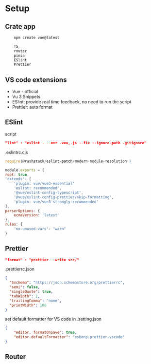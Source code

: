 # Setup

## Crate app

```sh
    npm create vue@latest 

    TS
    router
    pinia
    ESlint
    Prettier

```

## VS code extensions

- Vue - official
- Vu 3 Snippets
- ESlint: provide real time feedback, no need to run the script
- Prettier: auto format
  
## ESlint

script

```json
"lint" : "eslint . --ext .veu,.js --fix --ignore-path .gitignore"
```

.eslintrc.cjs

```js
require(@rushstack/eslint-patch/modern-module-resolution')

module.exports = {
root: true,
'extends': [
    'plugin: vue/vue3-essential'
    'eslint: recommended',
    '@vue/eslint-config-typescript',
    '@vue/eslint-config-prettier/skip-formatting',
    'plugin: vue/vue3-strongly-recommended'
],
parserOptions: {
    ecmaVersion: 'latest'
},
rules: {
    'no-unused-vars': "warn"
}
```

## Prettier

```json
"format" : "prettier --write src/"
```

.prettierrc.json

```json
{
  "$schema": "https://json.schemastore.org/prettierrc",
  "semi": false,
  "singleQuote": true,
  "tabWidth": 2,
  "trailingComma": "none",
  "printWidth": 100
}
```

set default formatter for VS code in .setting.json

```json
{
    "editor. formatOnSave": true,
    "editor.defaultFormatter": "esbenp.prettier-vscode"
}
```

## Router

